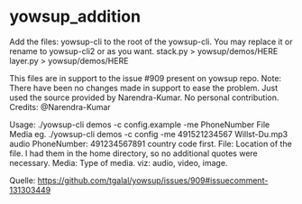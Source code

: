 # yowsup_addition

Add the files: yowsup-cli to the root of the yowsup-cli. You may replace it or rename to yowsup-cli2 or as you want. 
              stack.py > yowsup/demos/HERE
              layer.py > yowsup/demos/HERE
              

This files are in support to the issue #909 present on yowsup repo.
Note: There have been no changes made in support to ease the problem. Just used the source provided by Narendra-Kumar.
No personal contribution.
Credits: @Narendra-Kumar



Usage: ./yowsup-cli demos -c config.example -me PhoneNumber File Media
eg. ./yowsup-cli demos -c config -me 491521234567 Willst-Du.mp3 audio
PhoneNumber: 491234567891 country code first.
File: Location of the file. I had them in the home directory, so no additional quotes were necessary.
Media: Type of media. viz: audio, video, image.



Quelle: https://github.com/tgalal/yowsup/issues/909#issuecomment-131303449
